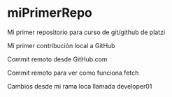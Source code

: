 # miPrimerRepo
Mi primer repositorio para curso de git/github de platzi

Mi primer contribución local a GitHub

Commit remoto desde GitHub.com

Commit remoto para ver como funciona fetch

Cambios desde mi rama loca llamada developer01